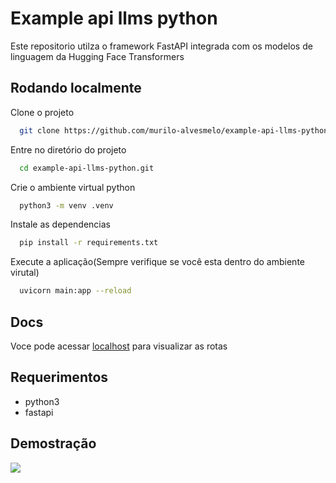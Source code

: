 
# Example api llms python

Este repositorio utilza o framework FastAPI integrada com os modelos de linguagem da Hugging Face Transformers

## Rodando localmente

Clone o projeto

```bash
  git clone https://github.com/murilo-alvesmelo/example-api-llms-python.git
```

Entre no diretório do projeto

```bash
  cd example-api-llms-python.git
```

Crie o ambiente virtual python

```bash
  python3 -m venv .venv
```

Instale as dependencias

```bash
  pip install -r requirements.txt 
```

Execute a aplicação(Sempre verifique se você esta dentro do ambiente virutal)

```bash
  uvicorn main:app --reload
```

## Docs

Voce pode acessar [localhost](http://127.0.0.1:8000/docs) para visualizar as rotas

## Requerimentos

- python3
- fastapi

## Demostração

<img src="https://github.com/murilo-alvesmelo/example-api-llms-python/assets/83835393/1a0f4a42-44cc-4312-afab-fce17ce39c19" heigth="500"/>






